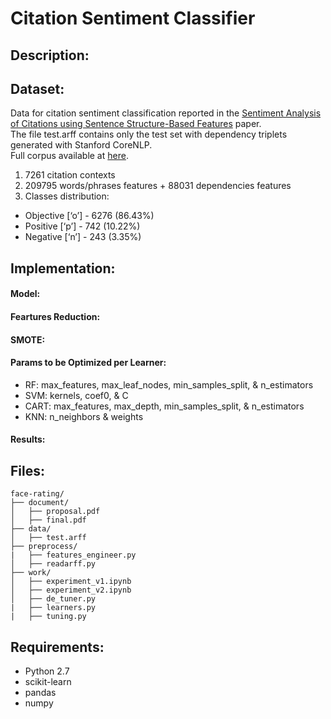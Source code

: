 # Citation Sentiment Classifier

## Description:


## Dataset:

Data for citation sentiment classification reported in the [Sentiment Analysis of Citations using Sentence Structure-Based Features](http://www.aclweb.org/anthology/P11-3015) paper. <br>
The file test.arff contains only the test set with dependency triplets generated with Stanford CoreNLP. <br> 
Full corpus available at [here](http://www.cl.cam.ac.uk/~aa496/citation-sentiment-corpus).

1. 7261 citation contexts
2. 209795 words/phrases features + 88031 dependencies features
3. Classes distribution:
  - Objective [‘o’] - 6276 (86.43%)
  - Positive [‘p’] - 742 (10.22%)
  - Negative [‘n’] - 243 (3.35%)


## Implementation:

#### Model:


#### Feartures Reduction:


#### SMOTE:


#### Params to be Optimized per Learner:

- RF: max_features, max_leaf_nodes, min_samples_split, & n_estimators
- SVM: kernels, coef0, & C
- CART: max_features, max_depth, min_samples_split, & n_estimators
- KNN: n_neighbors & weights

#### Results: 



## Files:
```
face-rating/
├── document/
│   ├── proposal.pdf
│   ├── final.pdf
├── data/
│   ├── test.arff
├── preprocess/
|   ├── features_engineer.py    
│   ├── readarff.py
├── work/    
│   ├── experiment_v1.ipynb
│   ├── experiment_v2.ipynb
│   ├── de_tuner.py
|   ├── learners.py
|   ├── tuning.py
```

## Requirements:

- Python 2.7
- scikit-learn
- pandas
- numpy
